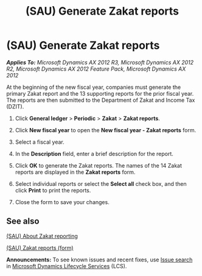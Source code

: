 ﻿---
title: (SAU) Generate Zakat reports
TOCTitle: (SAU) Generate Zakat reports
ms:assetid: fafe62f6-d079-4215-9fad-4cb5c3400216
ms:mtpsurl: https://technet.microsoft.com/en-us/library/Hh227570(v=AX.60)
ms:contentKeyID: 36060075
ms.date: 04/18/2014
mtps_version: v=AX.60
---

# (SAU) Generate Zakat reports 


_**Applies To:** Microsoft Dynamics AX 2012 R3, Microsoft Dynamics AX 2012 R2, Microsoft Dynamics AX 2012 Feature Pack, Microsoft Dynamics AX 2012_

At the beginning of the new fiscal year, companies must generate the primary Zakat report and the 13 supporting reports for the prior fiscal year. The reports are then submitted to the Department of Zakat and Income Tax (DZIT).

1.  Click **General ledger** \> **Periodic** \> **Zakat** \> **Zakat reports**.

2.  Click **New fiscal year** to open the **New fiscal year - Zakat reports** form.

3.  Select a fiscal year.

4.  In the **Description** field, enter a brief description for the report.

5.  Click **OK** to generate the Zakat reports. The names of the 14 Zakat reports are displayed in the **Zakat reports** form.

6.  Select individual reports or select the **Select all** check box, and then click **Print** to print the reports.

7.  Close the form to save your changes.

## See also

[(SAU) About Zakat reporting](sau-about-zakat-reporting.md)

[(SAU) Zakat reports (form)](https://technet.microsoft.com/en-us/library/hh208785\(v=ax.60\))

  
**Announcements:** To see known issues and recent fixes, use [Issue search](http://go.microsoft.com/fwlink/?linkid=389258) in [Microsoft Dynamics Lifecycle Services](http://go.microsoft.com/fwlink/?linkid=306505) (LCS).

